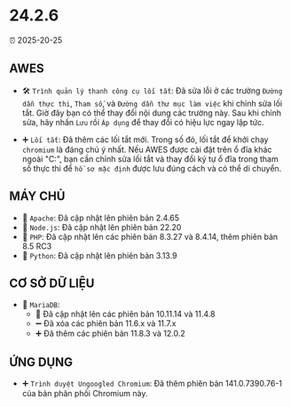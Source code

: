 # 24.2.6

⏰ 2025-20-25

## AWES
- 🛠️ `Trình quản lý thanh công cụ lối tắt`: Đã sửa lỗi ở các trường `Đường dẫn thực thi`, `Tham số`, và `Đường dẫn thư mục làm việc` khi chỉnh sửa lối tắt. Giờ đây bạn có thể thay đổi nội dung các trường này. Sau khi chỉnh sửa, hãy nhấn `Lưu` rồi `Áp dụng` để thay đổi có hiệu lực ngay lập tức.

- ➕ `Lối tắt`: Đã thêm các lối tắt mới.
Trong số đó, lối tắt để khởi chạy `chromium` là đáng chú ý nhất. Nếu AWES được cài đặt trên ổ đĩa khác ngoài "C:\", bạn cần chỉnh sửa lối tắt và thay đổi ký tự ổ đĩa trong tham số thực thi để `hồ sơ mặc định` được lưu đúng cách và có thể di chuyển.

## MÁY CHỦ
- 🔄 `Apache`: Đã cập nhật lên phiên bản 2.4.65  
- 🔄 `Node.js`: Đã cập nhật lên phiên bản 22.20  
- 🔄 `PHP`: Đã cập nhật lên các phiên bản 8.3.27 và 8.4.14, thêm phiên bản 8.5 RC3  
- 🔄 `Python`: Đã cập nhật lên phiên bản 3.13.9  

## CƠ SỞ DỮ LIỆU
- 🔄 `MariaDB`:  
    - 🔄 Đã cập nhật lên các phiên bản 10.11.14 và 11.4.8  
    - ➖ Đã xóa các phiên bản 11.6.x và 11.7.x  
    - ➕ Đã thêm các phiên bản 11.8.3 và 12.0.2  

## ỨNG DỤNG
- ➕ `Trình duyệt Ungoogled Chromium`: Đã thêm phiên bản 141.0.7390.76-1 của bản phân phối Chromium này.

